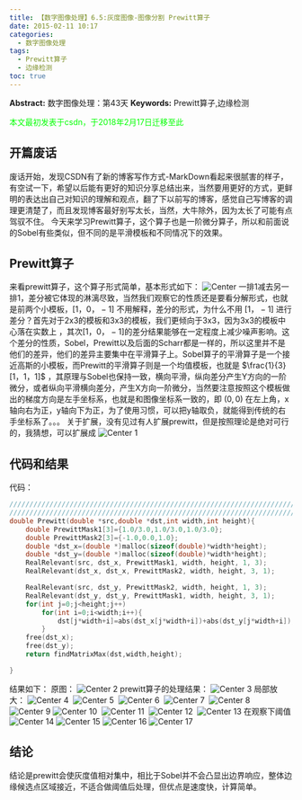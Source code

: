 ```yaml
---
title: 【数字图像处理】6.5:灰度图像-图像分割 Prewitt算子
date: 2015-02-11 10:17
categories:
  - 数字图像处理
tags:
  - Prewitt算子
  - 边缘检测
toc: true
---
```

**Abstract:** 数字图像处理：第43天
**Keywords:** Prewitt算子,边缘检测
<!--more-->
<font color="00FF00">本文最初发表于csdn，于2018年2月17日迁移至此</font>
## 开篇废话
废话开始，发现CSDN有了新的博客写作方式-MarkDown看起来很腻害的样子，有空试一下，希望以后能有更好的知识分享总结出来，当然要用更好的方式，更鲜明的表达出自己对知识的理解和观点，翻了下以前写的博客，感觉自己写博客的调理更清楚了，而且发现博客最好别写太长，当然，大牛除外，因为太长了可能有点驾驭不住。
今天来学习Prewitt算子，这个算子也是一阶微分算子，所以和前面说的Sobel有些类似，但不同的是平滑模板和不同情况下的效果。
## Prewitt算子
来看prewitt算子，这个算子形式简单，基本形式如下：
![Center][]
一排1减去另一排1，差分被它体现的淋漓尽致，当然我们观察它的性质还是要看分解形式，也就是前两个小模板，$[1，0，-1]$ 不用解释，差分的形式，为什么不用 $[1，-1]$ 进行差分？首先对于2x3的模板和3x3的模板，我们更倾向于3x3，因为3x3的模板中心落在实数上 ，其次$[1，0，-1]$的差分结果能够在一定程度上减少噪声影响。这个差分的性质，Sobel，Prewitt以及后面的Scharr都是一样的，所以这里并不是他们的差异，他们的差异主要集中在平滑算子上。Sobel算子的平滑算子是一个接近高斯的小模板，而Prewitt的平滑算子则是一个均值模板，也就是 $\frac{1}{3}[1，1，1]$ ，其原理与Sobel也保持一致，横向平滑，纵向差分产生Y方向的一阶微分，或者纵向平滑横向差分，产生X方向一阶微分，当然要注意按照这个模板做出的梯度方向是左手坐标系，也就是和图像坐标系一致的，即 $(0,0)$ 在左上角，x轴向右为正，y轴向下为正，为了使用习惯，可以把y轴取负，就能得到传统的右手坐标系了。。。
关于扩展，没有见过有人扩展prewitt，但是按照理论是绝对可行的，我猜想，可以扩展成
![Center 1][]

## 代码和结果

代码：
```c++
/////////////////////////////////////////////////////////////////////////////////////////////
/////////////////////////////////////////////////////////////////////////////////////////////
double Prewitt(double *src,double *dst,int width,int height){
    double PrewittMask1[3]={1.0/3.0,1.0/3.0,1.0/3.0};
    double PrewittMask2[3]={-1.0,0.0,1.0};
    double *dst_x=(double *)malloc(sizeof(double)*width*height);
    double *dst_y=(double *)malloc(sizeof(double)*width*height);
    RealRelevant(src, dst_x, PrewittMask1, width, height, 1, 3);
    RealRelevant(dst_x, dst_x, PrewittMask2, width, height, 3, 1);

    RealRelevant(src, dst_y, PrewittMask2, width, height, 1, 3);
    RealRelevant(dst_y, dst_y, PrewittMask1, width, height, 3, 1);
    for(int j=0;j<height;j++)
        for(int i=0;i<width;i++){
            dst[j*width+i]=abs(dst_x[j*width+i])+abs(dst_y[j*width+i]);
        }
    free(dst_x);
    free(dst_y);
    return findMatrixMax(dst,width,height);

}
```

结果如下：
原图：
![Center 2][]
prewitt算子的处理结果：
![Center 3][]
局部放大：
![Center 4][] 
![Center 5][] 
![Center 6][] 
![Center 7][] 
![Center 8][] 
![Center 9][]
![Center 10][] 
![Center 11][] 
![Center 12][] 
![Center 13][]
在观察下阈值
![Center 14][]
![Center 15][]
![Center 16][]
![Center 17][]
## 结论
结论是prewitt会使灰度值相对集中，相比于Sobel并不会凸显出边界响应，整体边缘候选点区域接近，不适合做阈值后处理，但优点是速度快，计算简单。




[Center]: DIP-6-5-灰度图像-图像分割-Prewitt算子/20150211092423079.png
[Center 1]: DIP-6-5-灰度图像-图像分割-Prewitt算子/20150211094303908.png
[Center 2]: DIP-6-5-灰度图像-图像分割-Prewitt算子/20150211095529339.png
[Center 3]: DIP-6-5-灰度图像-图像分割-Prewitt算子/20150211095610932.png
[Center 4]: DIP-6-5-灰度图像-图像分割-Prewitt算子/20150211095628965.png
[Center 5]: DIP-6-5-灰度图像-图像分割-Prewitt算子/20150211095634347.png
[Center 6]: DIP-6-5-灰度图像-图像分割-Prewitt算子/20150211095645764.png
[Center 7]: DIP-6-5-灰度图像-图像分割-Prewitt算子/20150211095646874.png
[Center 8]: DIP-6-5-灰度图像-图像分割-Prewitt算子/20150211095658696.png
[Center 9]: DIP-6-5-灰度图像-图像分割-Prewitt算子/20150211095658090.png
[Center 10]: DIP-6-5-灰度图像-图像分割-Prewitt算子/20150211095710053.png
[Center 11]: DIP-6-5-灰度图像-图像分割-Prewitt算子/20150211095716106.png
[Center 12]: DIP-6-5-灰度图像-图像分割-Prewitt算子/20150211095714611.png
[Center 13]: DIP-6-5-灰度图像-图像分割-Prewitt算子/20150211095726792.png
[Center 14]: DIP-6-5-灰度图像-图像分割-Prewitt算子/20150211101039011.png
[Center 15]: DIP-6-5-灰度图像-图像分割-Prewitt算子/20150211101048823.png
[Center 16]: DIP-6-5-灰度图像-图像分割-Prewitt算子/20150211101059119.png
[Center 17]: DIP-6-5-灰度图像-图像分割-Prewitt算子/20150211101107980.png
